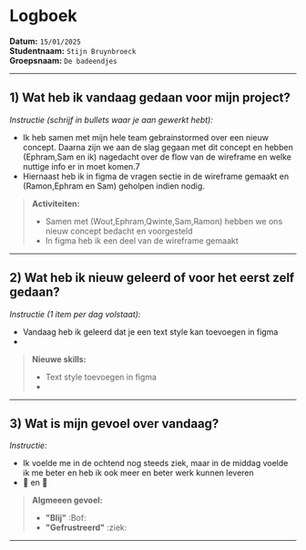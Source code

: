 # Logboek

**Datum:** `15/01/2025`  
**Studentnaam:** `Stijn Bruynbroeck`  
**Groepsnaam:** `De badeendjes`

---

## 1) Wat heb ik vandaag gedaan voor mijn project?

_Instructie (schrijf in bullets waar je aan gewerkt hebt):_

- Ik heb samen met mijn hele team gebrainstormed over een nieuw concept. Daarna zijn we aan de slag gegaan met dit concept en hebben (Ephram,Sam en ik) nagedacht over de flow van de wireframe en welke nuttige info er in moet komen.7
- Hiernaast heb ik in figma de vragen sectie in de wireframe gemaakt en (Ramon,Ephram en Sam) geholpen indien nodig.

> **Activiteiten:**
>
> - Samen met (Wout,Ephram,Qwinte,Sam,Ramon) hebben we ons nieuw concept bedacht en voorgesteld
> - In figma heb ik een deel van de wireframe gemaakt

---

## 2) Wat heb ik nieuw geleerd of voor het eerst zelf gedaan?

_Instructie (1 item per dag volstaat):_

- Vandaag heb ik geleerd dat je een text style kan toevoegen in figma
-

> **Nieuwe skills:**
>
> - Text style toevoegen in figma
> -

---

## 3) Wat is mijn gevoel over vandaag?

_Instructie:_

- Ik voelde me in de ochtend nog steeds ziek, maar in de middag voelde ik me beter en heb ik ook meer en beter werk kunnen leveren
- 🤒 en 🙂

> **Algmeeen gevoel:**
>
> - **"Blij"** :Bof:
> - **"Gefrustreerd"** :ziek:

---
